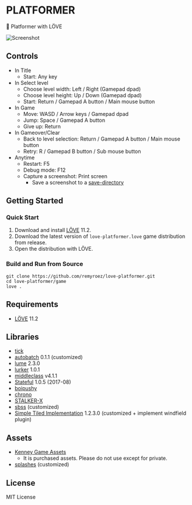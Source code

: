 # PLATFORMER

:runner: Platformer with LÖVE

![Screenshot](https://user-images.githubusercontent.com/1193542/58362964-6ee44480-7ed8-11e9-9895-05b97cd3d7ba.png)

## Controls

- In Title
    - Start: Any key
- In Select level
    - Choose level width: Left / Right (Gamepad dpad)
    - Choose level height: Up / Down (Gamepad dpad)
    - Start: Return / Gamepad A button / Main mouse button
- In Game
    - Move: WASD / Arrow keys / Gamepad dpad
    - Jump: Space / Gamepad A button
    - Give up: Return
- In Gameover/Clear
    - Back to level selection: Return / Gamepad A button / Main mouse button
    - Retry: R / Gamepad B button / Sub mouse button
- Anytime
    - Restart: F5
    - Debug mode: F12
    - Capture a screenshot: Print screen
        - Save a screenshot to a [save-directory](https://love2d.org/wiki/love.filesystem)

## Getting Started

### Quick Start

1. Download and install [LÖVE](https://love2d.org/) 11.2.
1. Download the latest version of `love-platformer.love` game distribution from release.
1. Open the distribution with LÖVE.

### Build and Run from Source

```
git clone https://github.com/remyroez/love-platformer.git
cd love-platformer/game
love .
```

## Requirements

- [LÖVE](https://love2d.org/) 11.2

## Libraries

- [tick](https://github.com/bjornbytes/tick/tree/040f3c1db1cc545336c507ef0bf91754e4705370)
- [autobatch](https://github.com/rxi/autobatch) 0.1.1 (customized)
- [lume](https://github.com/rxi/lume/tree/d8c2eddc10af994ad4956cf0b7ae7188e86db47e) 2.3.0
- [lurker](https://github.com/rxi/lurker/tree/4e34f47f9ed95477407425c5b25a779fac3eb9a7) 1.0.1
- [middleclass](https://github.com/kikito/middleclass) v4.1.1
- [Stateful](https://github.com/kikito/stateful.lua) 1.0.5 (2017-08)
- [boipushy](https://github.com/adnzzzzZ/boipushy/tree/863af7f87beaac67cba40001be9a36ae76bad76b)
- [chrono](https://github.com/adnzzzzZ/chrono/tree/d31b96355b59320b6f8f0a1f5dcb0833c8bb5c2c)
- [STALKER-X](https://github.com/adnzzzzZ/STALKER-X/tree/243e67b5d30ec7762c579b027dadaa3d3696b1cd)
- [sbss](https://github.com/mikufuworks/sbss/tree/905950ef0e2e64f30d4a5b2540b382134d62b6c5) (customized)
- [Simple Tiled Implementation](https://github.com/karai17/Simple-Tiled-Implementation/tree/2ba879d2509163822c353f8aba748085a8014389) 1.2.3.0 (customized + implement windfield plugin)

## Assets

- [Kenney Game Assets](https://itch.io/s/6789/kenney-bundle)
    - It is purchased assets. Please do not use except for private.
- [splashes](https://github.com/love2d-community/splashes/tree/04a26445795bdf5185d996225045a44193f1d881) (customized)

## License

MIT License

